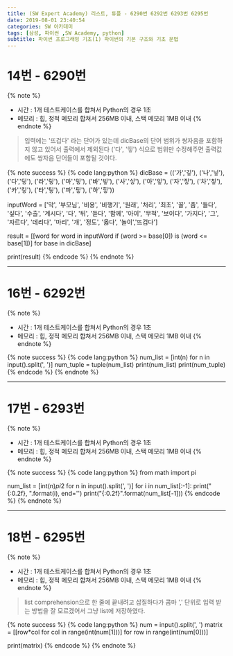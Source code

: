 ```yaml
---
title: (SW Expert Academy) 리스트, 튜플 - 6290번 6292번 6293번 6295번
date: 2019-08-01 23:40:54
categories: SW 아카데미
tags: [삼성, 파이썬 ,SW Academy, python]
subtitle: 파이썬 프로그래밍 기초(1) 파이썬의 기본 구조와 기초 문법
---
```


# 14번 - 6290번

{% note %}
- 시간 : 1개 테스트케이스를 합쳐서 Python의 경우 1초
- 메모리 : 힙, 정적 메모리 합쳐서 256MB 이내, 스택 메모리 1MB 이내
{% endnote %}

> 입력에는 '뜨겁다' 라는 단어가 있는데 dicBase의 단어 범위가 쌍자음을 포함하지 않고 있어서 출력에서 제외된다
> ('다', '띻') 식으로 범위만 수정해주면 출력값에도 쌍자음 단어들이 포함될 것이다.

{% note success %}
{% code lang:python %}
dicBase = (('가','깋'), ('나','닣'), ('다','딯'), ('라','맇'), ('마','밓'), ('바','빟'), ('사','싷'),
            ('아','잏'), ('자','짛'), ('차','칳'), ('카','킿'), ('타','팋'), ('파','핗'), ('하','힣'))

inputWord = ['막', '부모님', '비용', '비행기', '원래', '처리', '최초', '꼴', '좀', '들다', '싶다',
            '수출', '계시다', '다', '뒤', '듣다', '함께', '아이', '무척', '보이다', '가지다', '그',
            '자르다', '데리다', '마리', '개', '정도', '옳다', '놀이','뜨겁다']

result = [[word for word in inputWord if (word >= base[0]) is (word <= base[1])] for base in dicBase]

print(result)
{% endcode %}
{% endnote %}

-----

# 16번 - 6292번

{% note %}
- 시간 : 1개 테스트케이스를 합쳐서 Python의 경우 1초
- 메모리 : 힙, 정적 메모리 합쳐서 256MB 이내, 스택 메모리 1MB 이내
{% endnote %}


{% note success %}
{% code lang:python %}
num_list = [int(n) for n in input().split(', ')]
num_tuple = tuple(num_list)
print(num_list)
print(num_tuple)
{% endcode %}
{% endnote %}

-----

# 17번 - 6293번

{% note %}
- 시간 : 1개 테스트케이스를 합쳐서 Python의 경우 1초
- 메모리 : 힙, 정적 메모리 합쳐서 256MB 이내, 스택 메모리 1MB 이내
{% endnote %}


{% note success %}
{% code lang:python %}
from math import pi

num_list = [int(n)*pi*2 for n in input().split(', ')]
for i in num_list[:-1]:
    print("{:0.2f}, ".format(i), end='')
print("{:0.2f}".format(num_list[-1]))
{% endcode %}
{% endnote %}

-----

# 18번 - 6295번

{% note %}
- 시간 : 1개 테스트케이스를 합쳐서 Python의 경우 1초
- 메모리 : 힙, 정적 메모리 합쳐서 256MB 이내, 스택 메모리 1MB 이내
{% endnote %}

> list comprehension으로 한 줄에 끝내려고 삽질하다가 콤마 ',' 단위로 입력 받는 방법을 잘 모르겠어서 그냥 list에 저장하였다.

{% note success %}
{% code lang:python %}
num = input().split(', ')
matrix = [[row*col for col in range(int(num[1]))] for row in range(int(num[0]))]

print(matrix)
{% endcode %}
{% endnote %}
